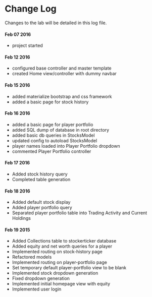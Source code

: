 # Change Log
Changes to the lab will be detailed in this log file.

#### Feb 07 2016
- project started

#### Feb 12 2016
- configured base controller and master template
- created Home view/controller with dummy navbar

#### Feb 15 2016
- added materialize bootstrap and css framework
- added a basic page for stock history

#### Feb 16 2016
- added a basic page for player portfolio
- added SQL dump of database in root directory
- added basic db queries in StocksModel
- updated config to autoload StocksModel
- player names loaded into Player Portfolio dropdown
- commented Player Portfolio controller

#### Feb 17 2016
- Added stock history query
- Completed table generation

#### Feb 18 2016
- Added default stock display
- Added player portfolio query
- Separated player portfolio table into Trading Activity and Current Holdings

#### Feb 19 2015
- Added Collections table to stockerticker database
- Added equity and net worth queries for a player
- Implemented routing on stock-history page
- Refactored models
- Implemented routing on player-portfolio page
- Set temporary default player-portfolio view to be blank
- Implemented stock dropdown generation
- Fixed dropdown generation
- Implemented initial homepage view with equity
- Implemented user login
